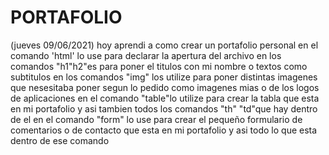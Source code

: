 # PORTAFOLIO
(jueves 09/06/2021)
hoy aprendi a como crear un portafolio personal
en el comando 'html' lo use para declarar la apertura del archivo
en los comandos "h1"h2"es para poner el titulos con mi nombre o textos como subtitulos
en los comandos "img" los utilize para poner distintas imagenes que nesesitaba poner segun lo pedido como imagenes mias o de los logos de aplicaciones 
en el comando "table"lo utilize para crear la tabla que esta en mi portafolio y asi tambien todos los comandos "th" "td"que hay dentro de el
en el comando "form" lo use para crear el pequeño formulario de comentarios o de contacto que esta en mi portafolio y asi todo lo que esta dentro de ese comando
